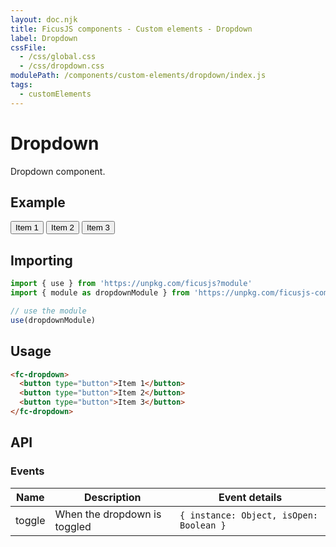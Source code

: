 ```yaml
---
layout: doc.njk
title: FicusJS components - Custom elements - Dropdown
label: Dropdown
cssFile: 
  - /css/global.css
  - /css/dropdown.css
modulePath: /components/custom-elements/dropdown/index.js
tags:
  - customElements
---
```

# Dropdown

Dropdown component.

## Example

<fc-dropdown>
  <button type="button">Item 1</button>
  <button type="button">Item 2</button>
  <button type="button">Item 3</button>
</fc-dropdown>

## Importing

```js
import { use } from 'https://unpkg.com/ficusjs?module'
import { module as dropdownModule } from 'https://unpkg.com/ficusjs-components@latest/components/custom-elements/dropdown/index.js'

// use the module
use(dropdownModule)
```

## Usage

```html
<fc-dropdown>
  <button type="button">Item 1</button>
  <button type="button">Item 2</button>
  <button type="button">Item 3</button>
</fc-dropdown>
```

## API

### Events

| Name | Description | Event details |
| --- | --- | --- |
| toggle | When the dropdown is toggled | `{ instance: Object, isOpen: Boolean }` |
